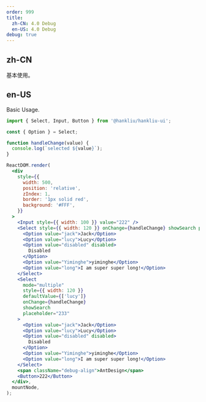 ```yaml
---
order: 999
title:
  zh-CN: 4.0 Debug
  en-US: 4.0 Debug
debug: true
---
```


## zh-CN

基本使用。

## en-US

Basic Usage.

```jsx
import { Select, Input, Button } from '@hankliu/hankliu-ui';

const { Option } = Select;

function handleChange(value) {
  console.log(`selected ${value}`);
}

ReactDOM.render(
  <div
    style={{
      width: 500,
      position: 'relative',
      zIndex: 1,
      border: '1px solid red',
      background: '#FFF',
    }}
  >
    <Input style={{ width: 100 }} value="222" />
    <Select style={{ width: 120 }} onChange={handleChange} showSearch placeholder="233">
      <Option value="jack">Jack</Option>
      <Option value="lucy">Lucy</Option>
      <Option value="disabled" disabled>
        Disabled
      </Option>
      <Option value="Yiminghe">yiminghe</Option>
      <Option value="long">I am super super long!</Option>
    </Select>
    <Select
      mode="multiple"
      style={{ width: 120 }}
      defaultValue={['lucy']}
      onChange={handleChange}
      showSearch
      placeholder="233"
    >
      <Option value="jack">Jack</Option>
      <Option value="lucy">Lucy</Option>
      <Option value="disabled" disabled>
        Disabled
      </Option>
      <Option value="Yiminghe">yiminghe</Option>
      <Option value="long">I am super super long!</Option>
    </Select>
    <span className="debug-align">AntDesign</span>
    <Button>222</Button>
  </div>,
  mountNode,
);
```

<style>
#components-select-demo-debug .debug-align {
  position: relative;
  display: inline-block;
  line-height: 32px;
  height: 32px;
  background: rgba(255, 0, 0, 0.1);
  box-sizing: border-box;
}
#components-select-demo-debug .debug-align:after {
  position: absolute;
  content: '';
  border: 1px solid green;
  left: 0;
  right: 0;
  top: 0;
  bottom: 0;
  pointer-events: none;
}
</style>
